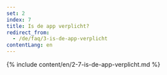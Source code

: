 ```yaml
---
set: 2
index: 7
title: Is de app verplicht?
redirect_from: 
  - /de/faq/3-is-de-app-verplicht
contentLang: en
---
```

{% include content/en/2-7-is-de-app-verplicht.md %}
